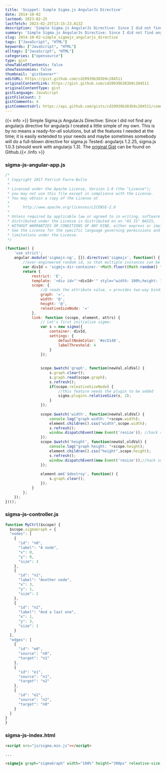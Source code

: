 ```yaml
---
title: 'Snippet: Simple Sigma.js AngularJs Directive'
date: 2014-10-02
lastmod: 2023-02-25
lastfetch: 2023-02-25T13:15:23.613Z
description: 'Simple Sigma.js AngularJs Directive: Since I did not find any angularjs directive for angularjs I created a little simple of my own. This is by no means a ready-for-all solutions, but all the features I needed at the time; it is easily extended to your needs and maybe sometimes somebody will do a full-blown directive for sigma.js  Tested: angularjs 1.2.25, sigma.js 1.0.3 (should work with angularjs 1.3).'
summary: 'Simple Sigma.js AngularJs Directive: Since I did not find any angularjs directive for angularjs I created a little simple of my own. This is by no means a ready-for-all solutions, but all the features I needed at the time; it is easily extended to your needs and maybe sometimes somebody will do a full-blown directive for sigma.js  Tested: angularjs 1.2.25, sigma.js 1.0.3 (should work with angularjs 1.3).'
slug: 2014-10-02-simple_sigmajs_angularjs_directive
tags: ["JavaScript", "HTML"]
keywords: ["JavaScript", "HTML"]
alltags: ["JavaScript", "HTML"]
categories: ["opensource"]
type: gist
showTableOfContents: false
showTaxonomies: false
thumbnail: 'gistbanner*'
editURL: https://gist.github.com/cd20939b383b9c284511
originalContentLink: https://gist.github.com/cd20939b383b9c284511
originalContentType: gist
gistLanguage: JavaScript
gistFileCount: 3
gistComments: 4
gistCommentsUrl: https://api.github.com/gists/cd20939b383b9c284511/comments
---
```


{{< info >}} Simple Sigma.js AngularJs Directive: Since I did not find any angularjs directive for angularjs I created a little simple of my own. This is by no means a ready-for-all solutions, but all the features I needed at the time; it is easily extended to your needs and maybe sometimes somebody will do a full-blown directive for sigma.js  Tested: angularjs 1.2.25, sigma.js 1.0.3 (should work with angularjs 1.3). The [original Gist](https://gist.github.com/cd20939b383b9c284511) can be found on Github.{{< /info >}}


### sigma-js-angular-app.js

```JavaScript
/*
 * Copyright 2017 Patrick Favre-Bulle
 *
 * Licensed under the Apache License, Version 2.0 (the "License");
 * you may not use this file except in compliance with the License.
 * You may obtain a copy of the License at
 *
 *      http://www.apache.org/licenses/LICENSE-2.0
 *
 * Unless required by applicable law or agreed to in writing, software
 * distributed under the License is distributed on an "AS IS" BASIS,
 * WITHOUT WARRANTIES OR CONDITIONS OF ANY KIND, either express or implied.
 * See the License for the specific language governing permissions and
 * limitations under the License.
 */

(function() {
	'use strict';
	angular.module('sigmajs-ng', []).directive('sigmajs', function() {
		//over-engineered random id, so that multiple instances can be put on a single page
		var divId = 'sigmjs-dir-container-'+Math.floor((Math.random() * 999999999999))+'-'+Math.floor((Math.random() * 999999999999))+'-'+Math.floor((Math.random() * 999999999999));
		return {
			restrict: 'E',
			template: '<div id="'+divId+'" style="width: 100%;height: 100%;"></div>',
			scope: {
				//@ reads the attribute value, = provides two-way binding, & works with functions
				graph: '=',
				width: '@',
				height: '@',
				releativeSizeNode: '='
			},
			link: function (scope, element, attrs) {
				// Let's first initialize sigma:
				var s = new sigma({
					container: divId,
					settings: {
						defaultNodeColor: '#ec5148',
						labelThreshold: 4
					}
				});
	
	
				scope.$watch('graph', function(newVal,oldVal) {
					s.graph.clear();
					s.graph.read(scope.graph);
					s.refresh();
					if(scope.releativeSizeNode) {
						//this feature needs the plugin to be added
						sigma.plugins.relativeSize(s, 2);
					}
				});
	
				scope.$watch('width', function(newVal,oldVal) {
					console.log("graph width: "+scope.width);
					element.children().css("width",scope.width);
					s.refresh();
					window.dispatchEvent(new Event('resize')); //hack so that it will be shown instantly
				});
				scope.$watch('height', function(newVal,oldVal) {
					console.log("graph height: "+scope.height);
					element.children().css("height",scope.height);
					s.refresh();
					window.dispatchEvent(new Event('resize'));//hack so that it will be shown instantly
				});
	
				element.on('$destroy', function() {
					s.graph.clear();
				});
			}
		};
	});
})();
```

### sigma-js-controller.js

```JavaScript
function MyCtrl($scope) {
  $scope.sigmaGraph = {
  "nodes": [
    {
      "id": "n0",
      "label": "A node",
      "x": 0,
      "y": 0,
      "size": 3
    },
    {
      "id": "n1",
      "label": "Another node",
      "x": 3,
      "y": 1,
      "size": 2
    },
    {
      "id": "n2",
      "label": "And a last one",
      "x": 1,
      "y": 3,
      "size": 1
    }
  ],
  "edges": [
    {
      "id": "e0",
      "source": "n0",
      "target": "n1"
    },
    {
      "id": "e1",
      "source": "n1",
      "target": "n2"
    },
    {
      "id": "e2",
      "source": "n2",
      "target": "n0"
    }
  ]
}
}
```

### sigma-js-index.html

```HTML
<script src="js/sigma.min.js"></script>

...

<sigmajs graph="sigmaGraph" width="100%" height="300px" releative-size-node="true"></sigmajs>

```

